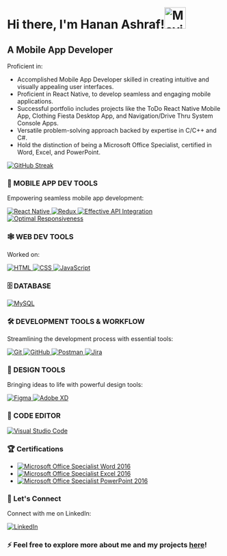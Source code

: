 <!-- Header Section -->
<h1>Hi there, I'm Hanan Ashraf!<img src="https://media1.giphy.com/media/w1OBpBd7kJqHrJnJ13/giphy.gif?cid=6c09b9529olmdz1gpr4h0gwqin86ppj4xvjq654k9tyur6z8&ep=v1_stickers_related&rid=giphy.gif&ct=s" alt="Moving Hand" width="50" height="50">
</h1>
<h2>A Mobile App Developer</h2>

<!-- Skills Section -->
<div>
  <p>Proficient in:</p>
  <ul>
    <li>Accomplished Mobile App Developer skilled in creating intuitive and visually appealing user interfaces.</li>
    <li>Proficient in React Native, to develop seamless and engaging mobile applications.</li>
    <li>Successful portfolio includes projects like the ToDo React Native Mobile App, Clothing Fiesta Desktop App, and Navigation/Drive Thru System Console Apps.</li>
    <li>Versatile problem-solving approach backed by expertise in C/C++ and C#.</li>
    <li>Hold the distinction of being a Microsoft Office Specialist, certified in Word, Excel, and PowerPoint.</li>
  </ul>
</div>

<!-- GitHub Streak and Contributions Section -->
<div style="width: 100%;">
  <a href="https://github.com/Hanan-Ashraf">
    <img src="https://github-readme-streak-stats.herokuapp.com?user=Hanan-Ashraf&theme=highcontrast&exclude_days=sat,sun&layout=compact" alt="GitHub Streak" />
  </a>
</div>

<!-- Mobile Dev Tools Section -->
<div>
  <h3>📱 MOBILE APP DEV TOOLS</h3>
  <p>Empowering seamless mobile app development:</p>
  <p>
    <a href="https://github.com/Hanan-Ashraf">
      <img src="https://img.shields.io/badge/React_Native-20232A?style=for-the-badge&logo=react&logoColor=61DAFB" alt="React Native" />
    </a>
    <a href="https://github.com/Hanan-Ashraf">
      <img src="https://img.shields.io/badge/Redux-764ABC?style=for-the-badge&logo=redux&logoColor=white" alt="Redux" />
    </a>
    <a href="https://github.com/Hanan-Ashraf">
    <img src="https://img.shields.io/badge/Effective_API_Integration-43A047?style=for-the-badge" alt="Effective API Integration" />
      </a>
    <a href="https://github.com/Hanan-Ashraf">
    <img src="https://img.shields.io/badge/Optimal_Responsiveness-F7931E?style=for-the-badge" alt="Optimal Responsiveness" />
      </a>
  </p>
</div>

<!-- Web Dev Tools Section -->
<div>
  <h3>🕸️ WEB DEV TOOLS</h3>
  <p>Worked on:</p>
  <p>
    <a href="https://github.com/Hanan-Ashraf">
      <img src="https://img.shields.io/badge/HTML5-E34F26?style=for-the-badge&logo=html5&logoColor=white" alt="HTML" />
    </a>
    <a href="https://github.com/Hanan-Ashraf">
      <img src="https://img.shields.io/badge/CSS3-1572B6?style=for-the-badge&logo=css3&logoColor=white" alt="CSS" />
    </a>
    <a href="https://github.com/Hanan-Ashraf">
      <img src="https://img.shields.io/badge/JavaScript-F7DF1E?style=for-the-badge&logo=javascript&logoColor=black" alt="JavaScript" />
    </a>
    <!-- Add more badges for additional skills -->
  </p>
</div>


<!-- Database Section -->
<div>
  <h3>🗄️ DATABASE</h3>
</div>

[![MySQL](https://img.shields.io/badge/MySQL-4479A1?style=flat&logo=mysql&logoColor=white&width=20)](https://github.com/Hanan-Ashraf)

<!-- Development Tools Section -->
<div>
  <h3>🛠️ DEVELOPMENT TOOLS & WORKFLOW</h3>
  <p>Streamlining the development process with essential tools:</p>
  <p>
    <a href="https://github.com/Hanan-Ashraf">
      <img src="https://img.shields.io/badge/Git-F05032?style=flat&logo=git&logoColor=white" alt="Git" />
    </a>
    <a href="https://github.com/Hanan-Ashraf">
      <img src="https://img.shields.io/badge/GitHub-181717?style=flat&logo=github&logoColor=white" alt="GitHub" />
    </a>
    <a href="https://github.com/Hanan-Ashraf">
      <img src="https://img.shields.io/badge/Postman-FF6C37?style=flat&logo=postman&logoColor=white" alt="Postman" />
    </a>
    <a href="https://github.com/Hanan-Ashraf">
      <img src="https://img.shields.io/badge/Jira-0052CC?style=flat&logo=jira&logoColor=white" alt="Jira" />
    </a>
  </p>
</div>

<!-- Design Tools Section -->
<div>
  <h3>🎨 DESIGN TOOLS</h3>
  <p>Bringing ideas to life with powerful design tools:</p>
  <p>
    <a href="https://github.com/Hanan-Ashraf">
      <img src="https://img.shields.io/badge/Figma-F24E1E?style=flat&logo=figma&logoColor=white" alt="Figma" />
    </a>
    <a href="https://github.com/Hanan-Ashraf">
      <img src="https://img.shields.io/badge/Adobe%20XD-FF61F6?style=flat&logo=adobe-xd&logoColor=white" alt="Adobe XD" />
    </a>
  </p>
</div>

<!-- Code Editor Section -->

<div>
  <h3>📝 CODE EDITOR</h3>
  <p>
    <a href="https://github.com/Hanan-Ashraf">
      <img src="https://img.shields.io/badge/Visual%20Studio%20Code-007ACC?style=flat&logo=visual-studio-code&logoColor=white" alt="Visual Studio Code" />
    </a>
  </p>
  </div>


<!-- Certifications Section -->
<div>
  <h3>🏆 Certifications</h3>
</div>

- [![Microsoft Office Specialist Word 2016](https://img.shields.io/badge/Microsoft%20Office%20Specialist%20Word%202016-Blue?style=flat&logoWidth=40&color=007bff)](https://www.credly.com/badges/eff5cda7-3543-42d2-82e8-d0f90d950615/public_url)
- [![Microsoft Office Specialist Excel 2016](https://img.shields.io/badge/Microsoft%20Office%20Specialist%20Excel%202016-Blue?style=flat&logoWidth=40&color=007bff)](https://www.credly.com/badges/d1b7b378-a519-4551-b4f8-7a58c65c5b5a/public_url)
- [![Microsoft Office Specialist PowerPoint 2016](https://img.shields.io/badge/Microsoft%20Office%20Specialist%20PowerPoint%202016-Blue?style=flat&logoWidth=40&color=007bff)](https://www.credly.com/badges/1a588161-cefa-4bbd-a799-eb3084357575/public_url)


<!-- LinkedIn Section -->
<div>
  <h3>📎 Let's Connect</h3>
  <p>Connect with me on LinkedIn:</p>
  <a href="https://www.linkedin.com/in/hanan-ashraf-710ab7214">
    <img src="https://img.shields.io/badge/LinkedIn-0077B5?style=for-the-badge&logo=linkedin&logoColor=white" alt="LinkedIn" />
  </a>
</div>

<!-- Footer Section -->
<div>
  <h3>⚡ Feel free to explore more about me and my projects <a href="https://github.com/Hanan-Ashraf">here</a>!</h3>
</div>

